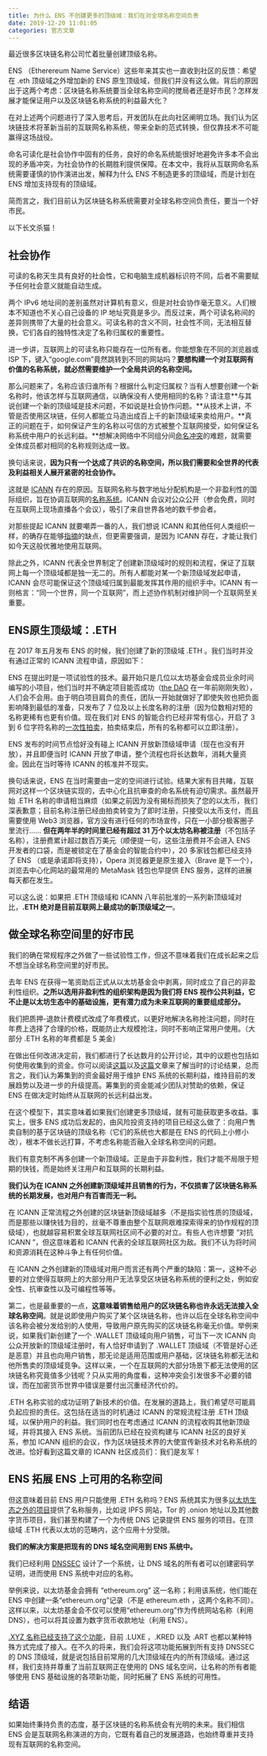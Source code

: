```yaml
---
title: 为什么 ENS 不创建更多的顶级域：我们在对全球名称空间负责
date: 2019-12-20 11:01:05
categories: 官方文章
---
```


最近很多区块链名称公司忙着批量创建顶级名称。

ENS （Etherereum Name Service）这些年来其实也一直收到社区的反馈：希望在 .eth 顶级域之外增加新的 ENS 原生顶级域，但我们并没有这么做。背后的原因出于这两个考虑：区块链名称系统要当全球名称空间的搅局者还是好市民？怎样发展才能保证用户以及区块链名称系统的利益最大化？

在对上述两个问题进行了深入思考后，开发团队在此向社区阐明立场。我们认为区块链技术将革新当前的互联网名称系统，带来全新的范式转换，但仅靠技术不可能赢得这场战役。

命名可读化是社会协作中固有的任务，良好的命名系统能很好地避免许多本不会出现的矛盾冲突，为社会协作的长期胜利提供保障。在本文中，我将从互联网命名系统需要谨慎的协作演进出发，解释为什么 ENS 不制造更多的顶级域，而是计划在 ENS 增加支持现有的顶级域。

简而言之，我们目前认为区块链名称系统需要对全球名称空间负责任，要当一个好市民。

以下长文杀猫！

## 社会协作

可读的名称天生具有良好的社会性，它和电脑生成机器标识符不同，后者不需要赋予任何社会意义就能自动生成。

两个 IPv6 地址间的差别虽然对计算机有意义，但是对社会协作毫无意义。人们根本不知道也不关心自己设备的 IP 地址究竟是多少。而反过来，两个可读名称间的差异则携带了大量的社会意义。可读名称的含义不同，社会性不同，无法相互替换，它们各自的独特性决定了名称归属权的重要性。

进一步讲，互联网上的可读名称只能存在一位所有者。你能想象在不同的浏览器或 ISP 下，键入“google.com”竟然跳转到不同的网站吗？**要想构建一个对互联网有价值的名称系统，就必然需要维护一个全局共识的名称空间。**

那么问题来了，名称应该归谁所有？根据什么判定归属权？当有人想要创建一个新名称时，他该怎样与互联网通信，以确保没有人使用相同的名称？请注意**与其说创建一个新的顶级域是技术问题，不如说是社会协作问题。**从技术上讲，不管是否使用区块链，任何人都能立马造出成百上千的新顶级域来卖给用户。**真正的问题在于，如何保证产生的名称以可信的方式被整个互联网接受，如何保证名称系统中用户的长远利益。**想解决网络中不同组分间[命名冲突](https://en.wikipedia.org/wiki/Name_collision)的难题，就需要全体成员都对相同的名称规则达成一致。

换句话来说，**因为只有一个达成了共识的名称空间，所以我们需要和全世界的代表及利益相关人展开紧密的社会协作。**

这就是 [ICANN](https://en.wikipedia.org/wiki/ICANN) 存在的原因。互联网名称与数字地址分配机构是一个非盈利性的国际组织，旨在协调互联网的[名称系统](https://en.wikipedia.org/wiki/Domain_Name_System)。ICANN 会议对公众公开（参会免费，同时在互联网上现场直播各个会议），吸引了来自世界各地的数千参会者。

对那些提起 ICANN 就要嘲弄一番的人，我们想说 ICANN 和其他任何人类组织一样，的确存在能够[指摘](https://en.wikipedia.org/wiki/ICANN#Criticism)的缺点，但更需要强调，是因为 ICANN 存在，才能让我们如今天这般优雅地使用互联网。

除此之外，ICANN 代表全世界制定了创建新顶级域时的规则和流程，保证了互联网上每一个顶级域都是独一无二的。所有人都能对某一个新顶级域发起申请，ICANN 会尽可能保证这个顶级域归属到最能发挥其作用的组织手中。ICANN 有一则格言：“同一个世界，同一个互联网”，而上述协作机制对维护同一个互联网至关重要。

## ENS原生顶级域：.ETH

在 2017 年五月发布 ENS 的时候，我们创建了新的顶级域 .ETH 。我们当时并没有通过正常的 ICANN 流程申请，原因如下：

ENS 在提出时是一项试验性的技术。最开始只是几位以太坊基金会成员业余时间编写的小项目，他们当时并不确定项目能否成功（[the DAO](https://en.wikipedia.org/wiki/The_DAO_(organization)) 在一年前刚刚失败），人们会不会用。由于明白项目肩负的责任，团队一开始就做好了即使失败也把负面影响降到最低的准备，只发布了 7 位及以上长度名称的注册（因为位数相对短的名称更稀有也更有价值。现在我们对 ENS 的智能合约已经非常有信心，开启了 3 到 6 位字符名称的[一次性拍卖](https://opensea.io/ens)，拍卖结束后，所有的名称都可以立即注册）。

ENS 发布的时间节点恰好没有碰上 ICANN 开放新顶级域申请（现在也没有开放），并且即便当时 ICANN 开放了申请，整个流程也将长达数年，消耗大量资金。因此在当时等待 ICANN 的核准并不现实。

换句话来说，ENS 在当时需要由一定的空间进行试验。结果大家有目共睹，互联网对这样一个区块链实现的，去中心化且抗审查的命名系统有迫切需求。虽然最开始 .ETH 名称的申请相当麻烦（如果之前因为没有揭标而损失了您的以太币，我们深表歉意；目前名称注册已经由拍卖转变为了即时注册，只接受以太币支付，而且需要使用 Web3 浏览器，官方没有进行任何的市场宣传，只在一小部分极客圈子里流行...... **但在两年半的时间里已经有超过 31 万个以太坊名称被注册**（不包括子名称），注册费累计超过数百万美元（顺便提一句，这些注册费并不会进入 ENS 开发者的口袋，而是被锁定在了基金会的智能合约中），20 多家钱包都已经支持了 ENS （或是承诺即将支持），Opera 浏览器更是原生接入（Brave 是下一个），浏览去中心化网站的最常用的 MetaMask 钱包也早提供 ENS 服务，这样的进展每天都在发生。

可以这么说：如果把 .ETH 顶级域和 ICANN 八年前批准的一系列新顶级域对比，**.ETH 绝对是目前互联网上最成功的新顶级域之一**。

## 做全球名称空间里的好市民

我们的确在常规程序之外做了一些试验性工作，但这不意味着我们在成长起来之后不想当全球名称空间里的好市民。

去年 ENS 在获得一笔资助后正式从以太坊基金会中剥离，同时成立了自己的非盈利性组织。**之所以选用非盈利性的组织架构是因为我们将 ENS 视作公共利益，它不止是以太坊生态中的基础设施，更有潜力成为未来互联网的重要组成部分。**

我们把质押-退款计费模式改成了年费模式，以更好地解决名称抢注问题，同时在年费上选择了合理的价格，既能防止大规模抢注，同时不影响正常用户使用。（大部分 .ETH 名称的年费都是 5 美金）

在做出任何改进决定前，我们都进行了长达数月的公开讨论，其中的议题也包括如何使用收集到的资金。你可以阅读[这篇](https://medium.com/the-ethereum-name-service/why-does-ens-need-rent-heres-our-thinking-431462537848)以及[这篇](https://medium.com/the-ethereum-name-service/what-will-ens-do-with-all-that-rent-money-heres-what-you-need-to-know-c7fe26a7e0e9)文章来了解当时的讨论结果，总而言之，我们认为筹集到的资金最好用于维护 ENS 系统的长期利益，维持目前的发展趋势以及进一步的升级提高。筹集到的资金能减少团队对赞助的依赖，保证 ENS 在做决定时始终从互联网的长远利益出发。

在这个模型下，其实意味着如果我们创建更多顶级域，就有可能获取更多收益。事实上，很多 ENS 成功后发起的，由风险投资支持的项目已经这么做了：向用户售卖自制的基于区块链的顶级名称（它们的系统也大都是在 ENS 的代码上小修小改），根本不做长远打算，不考虑名称能否融入全球名称空间的问题。

我们有意克制不再多创建一个新顶级域。正是由于非盈利性，我们才能不局限于短期的快钱，而是始终关注用户和互联网的长期利益。

**我们认为在 ICANN 之外创建新顶级域并且销售的行为，不仅损害了区块链名称系统的长期发展，也对用户有百害而无一利。**

在 ICANN 正常流程之外创建的区块链新顶级域越多（不是指实验性质的顶级域，而是那些以赚快钱为目的，丝毫不尊重由整个互联网艰难探索得来的协作规程的顶级域），也就越容易积累全球互联网社区间不必要的对立。有些人也许想要 “对抗 ICANN ”，但这意味着和 ICANN 代表的全球互联网社区为敌。我们不认为将时间和资源消耗在这种斗争上有任何价值。

在 ICANN 之外创建新的顶级域对用户而言还有两个严重的缺陷：第一，这种不必要的对立使得互联网上的大部分用户无法享受区块链名称系统的便利之处，例如安全性、抗审查性以及可编程性等等。

第二，也是最重要的一点，**这意味着销售给用户的区块链名称也许永远无法接入全球名称空间**。就是说即使用户购买了某个区块链名称，也许以后在全球名称空间中该名称会被分发给别的人使用，导致用户原先购买的区块链名称毫无价值。举例来说，如果我们新创建了一个 .WALLET 顶级域向用户销售，可当下一次 ICANN 向公众开放新的顶级域注册时，有人恰好申请到了 .WALLET 顶级域（不管是好心还是恶意）并且也向用户销售，那无论是适用范围或用户基础，区块链名称都无法和他所售卖的顶级域竞争。这样以来，一个在互联网的大部分场景下都无法使用的区块链名称究竟值多少钱呢？只从实用的角度看，这种冲突会引发很多不必要的错误，而在加密货币世界中错误是要付出沉重经济代价的。

.ETH 名称实验的成功证明了新技术的价值。在发展的道路上，我们希望尽可能肩负起应担的责任。这包括在适当的时机通过 ICANN 的常规流程注册 .ETH 顶级域，以保护用户的利益。我们同时也在考虑通过 ICANN 的流程收购其他新顶级域，并将其接入 ENS 系统。当前团队已经在投资构建与 ICANN 社区的良好关系，参加 ICANN 组织的会议，作为区块链技术界的大使宣传新技术对名称系统的改进。恰好看到这篇文章的 ICANN 社区成员们：我们是友军！

## ENS 拓展 ENS 上可用的名称空间

但这意味着目前 ENS 用户只能使用 .ETH 名称吗？ENS 系统其实为很多[以太坊生态之外的项目](https://medium.com/the-ethereum-name-service/what-the-ethereum-means-in-ethereum-name-service-17171141d688)提供了名称服务，比如说 IPFS 网站，Tor 的 .onion 地址以及其他数字货币项目，我们甚至构建了一个为传统 DNS 记录提供 ENS 服务的项目。在顶级域 .ETH 代表以太坊的范畴内，这个应用十分受限。

**我们的解决方案是把现有的 DNS 域名空间用到 ENS 系统中。**

我们已经利用 [DNSSEC](https://en.wikipedia.org/wiki/Domain_Name_System_Security_Extensions) 设计了一个系统，让 DNS 域名的所有者可以创建密码学证明，进而使用 ENS 系统中对应的名称。

举例来说，以太坊基金会拥有 “ethereum.org” 这一名称；利用该系统，他们能在 ENS 中创建一条“ethereum.org”记录（不是 ethereum.eth ，这两个名称不同）。这样以来，以太坊基金会不仅可以使用“ethereum.org”作为传统网站名称（利用 DNS），也可以将其设置为数字货币收款地址（利用 ENS）。

[.XYZ 名称已经支持了这个功能](https://ensuser.com/docs/dns-registrar-guide.html)，目前 .LUXE ，.KRED 以及 .ART 也都以某种特殊方式完成了接入。在不久的将来，我们会将这项功能拓展到所有支持 DNSSEC 的 DNS 顶级域，就是说包括目前常用的几大顶级域在内的所有顶级域。通过这样，我们支持并尊重了当前互联网正在使用的 DNS 域名空间，让名称的所有者能够使用 ENS 基础设施的各项新功能，同时拓展了 ENS 系统的可用性。

## 结语

如果始终秉持负责的态度，基于区块链的名称系统会有光明的未来。我们相信 ENS 会是互联网名称演进的方向，它既有着自己的发展道路，也始终尊重并支持现有互联网的名称空间。
